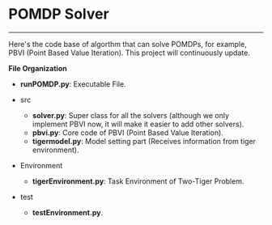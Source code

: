 # POMDP Solver

***

Here's the code base of algorthm that can solve POMDPs, for example, PBVI (Point Based Value Iteration). This project will continuously update.

**File Organization**

* **runPOMDP.py**: Executable File.

* src
  * **solver.py**: Super class for all the solvers (although we only implement PBVI now, it will make it easier to add other solvers).
  * **pbvi.py**: Core code of PBVI (Point Based Value Iteration).
  * **tigermodel.py**: Model setting part (Receives information from tiger environment).

* Environment
  * **tigerEnvironment.py**: Task Environment of Two-Tiger Problem.
  
* test
  * **testEnvironment.py**.
  
  
